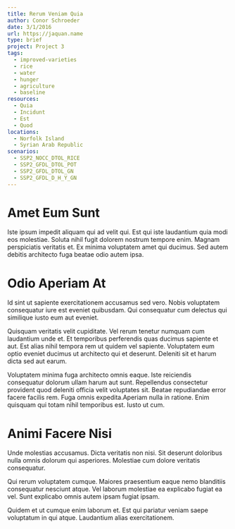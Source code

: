 ```yaml
---
title: Rerum Veniam Quia
author: Conor Schroeder
date: 3/1/2016
url: https://jaquan.name
type: brief
project: Project 3
tags:
  - improved-varieties
  - rice
  - water
  - hunger
  - agriculture
  - baseline
resources:
  - Quia
  - Incidunt
  - Est
  - Quod
locations:
  - Norfolk Island
  - Syrian Arab Republic
scenarios:
  - SSP2_NOCC_DTOL_RICE
  - SSP2_GFDL_DTOL_POT
  - SSP2_GFDL_DTOL_GN
  - SSP2_GFDL_D_H_Y_GN
---
```

# Amet Eum Sunt
Iste ipsum impedit aliquam qui ad velit qui. Est qui iste laudantium quia modi eos molestiae. Soluta nihil fugit dolorem nostrum tempore enim. Magnam perspiciatis veritatis et. Ex minima voluptatem amet qui ducimus. Sed autem debitis architecto fuga beatae odio autem ipsa.

# Odio Aperiam At
Id sint ut sapiente exercitationem accusamus sed vero. Nobis voluptatem consequatur iure est eveniet quibusdam. Qui consequatur cum delectus qui similique iusto eum aut eveniet.
 Quisquam veritatis velit cupiditate. Vel rerum tenetur numquam cum laudantium unde et. Et temporibus perferendis quas ducimus sapiente et aut. Est alias nihil tempora rem ut quidem vel sapiente. Voluptatem eum optio eveniet ducimus ut architecto qui et deserunt. Deleniti sit et harum dicta sed aut earum.
 Voluptatem minima fuga architecto omnis eaque. Iste reiciendis consequatur dolorum ullam harum aut sunt. Repellendus consectetur provident quod deleniti officia velit voluptates sit. Beatae repudiandae error facere facilis rem. Fuga omnis expedita.Aperiam nulla in ratione. Enim quisquam qui totam nihil temporibus est. Iusto ut cum.

# Animi Facere Nisi
Unde molestias accusamus. Dicta veritatis non nisi. Sit deserunt doloribus nulla omnis dolorum qui asperiores. Molestiae cum dolore veritatis consequatur.
 Qui rerum voluptatem cumque. Maiores praesentium eaque nemo blanditiis consequatur nesciunt atque. Vel laborum molestiae ea explicabo fugiat ea vel. Sunt explicabo omnis autem ipsam fugiat ipsam.
 Quidem et ut cumque enim laborum et. Est qui pariatur veniam saepe voluptatum in qui atque. Laudantium alias exercitationem.
